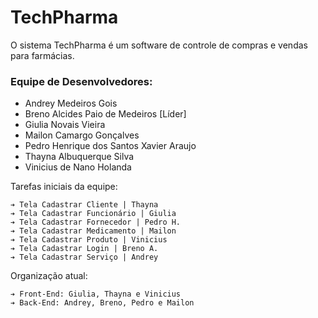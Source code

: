 # TechPharma

O sistema TechPharma é um software de controle de compras e vendas para farmácias.

### Equipe de Desenvolvedores:

- Andrey Medeiros Gois
- Breno Alcides Paio de Medeiros [Líder]
- Giulia Novais Vieira
- Mailon Camargo Gonçalves
- Pedro Henrique dos Santos Xavier Araujo
- Thayna Albuquerque Silva
- Vinicius de Nano Holanda

Tarefas iniciais da equipe:

    ➔ Tela Cadastrar Cliente | Thayna
    ➔ Tela Cadastrar Funcionário | Giulia
    ➔ Tela Cadastrar Fornecedor | Pedro H.
    ➔ Tela Cadastrar Medicamento | Mailon
    ➔ Tela Cadastrar Produto | Vinicius
    ➔ Tela Cadastrar Login | Breno A.
    ➔ Tela Cadastrar Serviço | Andrey

Organização atual:

    ➔ Front-End: Giulia, Thayna e Vinicius
    ➔ Back-End: Andrey, Breno, Pedro e Mailon
